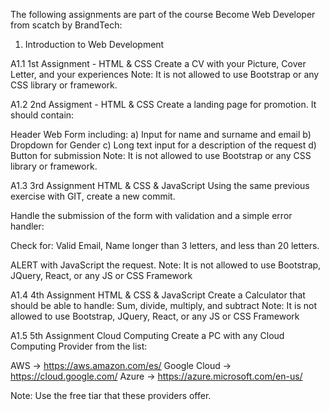 The following assignments are part of the course Become Web Developer from scatch by BrandTech:

1. Introduction to Web Development

A1.1    1st Assignment - HTML & CSS
Create a CV with your Picture, Cover Letter, and your experiences
Note: It is not allowed to use Bootstrap or any CSS library or framework.

A1.2 2nd Assigment - HTML & CSS
Create a landing page for promotion. It should contain:

Header
Web Form including:
a) Input for name and surname and email
b) Dropdown for Gender
c) Long text input for a description of the request
d) Button for submission
Note: It is not allowed to use Bootstrap or any CSS library or framework.

A1.3  3rd Assignment HTML & CSS & JavaScript
Using the same previous exercise with GIT, create a new commit.

Handle the submission of the form with validation and a simple error handler:

Check for: Valid Email, Name longer than 3 letters, and less than 20 letters.

ALERT with JavaScript the request.
Note: It is not allowed to use Bootstrap, JQuery, React, or any JS or CSS Framework

A1.4  4th Assignment HTML & CSS & JavaScript
Create a Calculator that should be able to handle:
Sum, divide, multiply, and subtract
Note: It is not allowed to use Bootstrap, JQuery, React, or any JS or CSS Framework

A1.5 5th Assignment Cloud Computing
Create a PC with any Cloud Computing Provider from the list:

AWS -> https://aws.amazon.com/es/
Google Cloud -> https://cloud.google.com/
Azure -> https://azure.microsoft.com/en-us/

Note: Use the free tiar that these providers offer.

